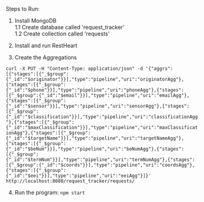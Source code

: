 Steps to Run:

1. Install MongoDB   
1.1 Create database called 'request_tracker'  
1.2 Create collection called 'requests'  

2. Install and run RestHeart

3. Create the Aggregations

`curl -X PUT -H "Content-Type: application/json" -d '{"aggrs":[{"stages":[{"_$group":{"_id":"$originator"}}],"type":"pipeline","uri":"originatorAgg"},{"stages":[{"_$group":{"_id":"$phone"}}],"type":"pipeline","uri":"phoneAgg"},{"stages":[{"_$group":{"_id":"$email"}}],"type":"pipeline","uri":"emailAgg"},{"stages":[{"_$group":{"_id":"$sensor"}}],"type":"pipeline","uri":"sensorAgg"},{"stages":[{"_$group":{"_id":"$classification"}}],"type":"pipeline","uri":"classificationAgg"},{"stages":[{"_$group":{"_id":"$maxClassification"}}],"type":"pipeline","uri":"maxClassificationAgg"},{"stages":[{"_$group":{"_id":"$targetName"}}],"type":"pipeline","uri":"targetNameAgg"},{"stages":[{"_$group":{"_id":"$beNum"}}],"type":"pipeline","uri":"beNumAgg"},{"stages":[{"_$group":{"_id":"$termNum"}}],"type":"pipeline","uri":"termNumAgg"},{"stages":[{"_$group":{"_id":"$coords"}}],"type":"pipeline","uri":"coordsAgg"},{"stages":[{"_$group":{"_id":"$eei"}}],"type":"pipeline","uri":"eeiAgg"}]}' http://localhost:8080/request_tracker/requests/`

4. Run the program: `npm start`